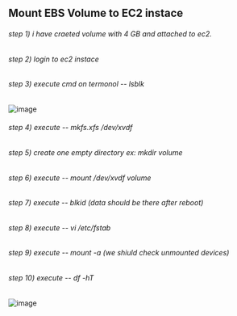 ## Mount EBS Volume to EC2 instace

###### step 1) i have craeted volume with 4 GB and attached to ec2.

###### step 2) login to ec2 instace 

###### step 3) execute cmd on termonol -- lsblk

![image](https://user-images.githubusercontent.com/48147995/195830902-3486112a-80b0-4432-8933-015679fc4f9e.png)

###### step 4) execute -- mkfs.xfs  /dev/xvdf

###### step 5) create one empty directory ex: mkdir volume

###### step 6) execute -- mount /dev/xvdf volume

###### step 7) execute -- blkid (data should be there after reboot)

###### step 8) execute -- vi /etc/fstab

###### step 9) execute -- mount -a (we shiuld check unmounted devices)

###### step 10) execute -- df -hT  

![image](https://user-images.githubusercontent.com/48147995/195832785-0e91eddb-5026-473c-8156-d194d9622a9f.png)
